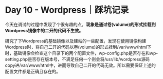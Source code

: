 # Day 10 - Wordpress｜踩坑记录
今天在调试的过程中发现了个很有趣的点，**现象是通过卷(volume)的形式挂载到Wordpress镜像中的二开的代码不生效。**

研究了下Wordpress的基础镜像以及建站的一些配置，发现在使用镜像构建Wordpress时，将自己二开的代码以卷(volume)的形式挂到/var/www/html下时，基础镜像会检查这个目录下的两个配置文件，wp-config.php是否存在和wp-setting.php是否存在版本号，不满足任何一个则会将/usr/lib/wordpress源码copy进/var/www/html中，进而导致自己二开的代码无效。所以需要保证上述的配置文件都是正确且存在的。